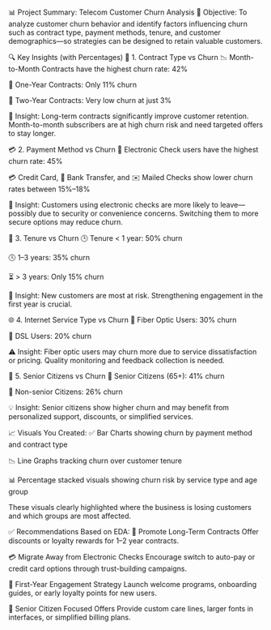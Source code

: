 📊 Project Summary: Telecom Customer Churn Analysis
🎯 Objective:
To analyze customer churn behavior and identify factors influencing churn such as contract type, payment methods, tenure, and customer demographics—so strategies can be designed to retain valuable customers.

🔍 Key Insights (with Percentages)
📄 1. Contract Type vs Churn
📉 Month-to-Month Contracts have the highest churn rate: 42%

📆 One-Year Contracts: Only 11% churn

📆 Two-Year Contracts: Very low churn at just 3%

🔁 Insight:
Long-term contracts significantly improve customer retention. Month-to-month subscribers are at high churn risk and need targeted offers to stay longer.

💳 2. Payment Method vs Churn
💸 Electronic Check users have the highest churn rate: 45%

💳 Credit Card, 🏦 Bank Transfer, and ✉️ Mailed Checks show lower churn rates between 15%–18%

🔐 Insight:
Customers using electronic checks are more likely to leave—possibly due to security or convenience concerns. Switching them to more secure options may reduce churn.

📅 3. Tenure vs Churn
🕒 Tenure < 1 year: 50% churn

🕓 1–3 years: 35% churn

⏳ > 3 years: Only 15% churn

📌 Insight:
New customers are most at risk. Strengthening engagement in the first year is crucial.

🌐 4. Internet Service Type vs Churn
🔌 Fiber Optic Users: 30% churn

🔗 DSL Users: 20% churn

⚠️ Insight:
Fiber optic users may churn more due to service dissatisfaction or pricing. Quality monitoring and feedback collection is needed.

👴 5. Senior Citizens vs Churn
👵 Senior Citizens (65+): 41% churn

👤 Non-senior Citizens: 26% churn

💡 Insight:
Senior citizens show higher churn and may benefit from personalized support, discounts, or simplified services.

📈 Visuals You Created:
✅ Bar Charts showing churn by payment method and contract type

📉 Line Graphs tracking churn over customer tenure

📊 Percentage stacked visuals showing churn risk by service type and age group

These visuals clearly highlighted where the business is losing customers and which groups are most affected.

✅ Recommendations Based on EDA:
📆 Promote Long-Term Contracts
Offer discounts or loyalty rewards for 1–2 year contracts.

💳 Migrate Away from Electronic Checks
Encourage switch to auto-pay or credit card options through trust-building campaigns.

🎯 First-Year Engagement Strategy
Launch welcome programs, onboarding guides, or early loyalty points for new users.

👴 Senior Citizen Focused Offers
Provide custom care lines, larger fonts in interfaces, or simplified billing plans.

